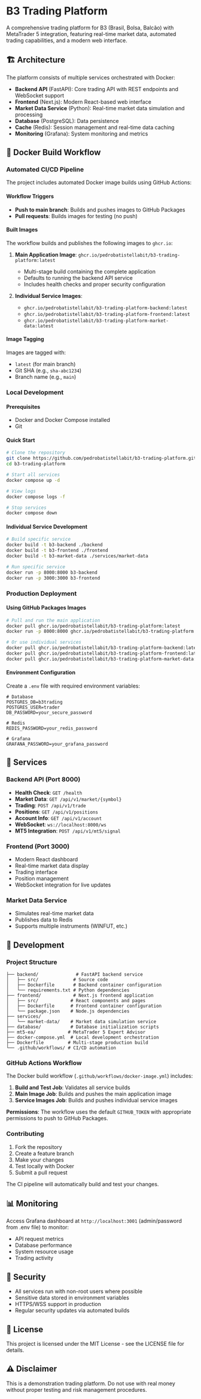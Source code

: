 # B3 Trading Platform

A comprehensive trading platform for B3 (Brasil, Bolsa, Balcão) with MetaTrader 5 integration, featuring real-time market data, automated trading capabilities, and a modern web interface.

## 🏗️ Architecture

The platform consists of multiple services orchestrated with Docker:

- **Backend API** (FastAPI): Core trading API with REST endpoints and WebSocket support
- **Frontend** (Next.js): Modern React-based web interface
- **Market Data Service** (Python): Real-time market data simulation and processing
- **Database** (PostgreSQL): Data persistence
- **Cache** (Redis): Session management and real-time data caching
- **Monitoring** (Grafana): System monitoring and metrics

## 🐳 Docker Build Workflow

### Automated CI/CD Pipeline

The project includes automated Docker image builds using GitHub Actions:

#### Workflow Triggers
- **Push to main branch**: Builds and pushes images to GitHub Packages
- **Pull requests**: Builds images for testing (no push)

#### Built Images
The workflow builds and publishes the following images to `ghcr.io`:

1. **Main Application Image**: `ghcr.io/pedrobatistellabit/b3-trading-platform:latest`
   - Multi-stage build containing the complete application
   - Defaults to running the backend API service
   - Includes health checks and proper security configuration

2. **Individual Service Images**:
   - `ghcr.io/pedrobatistellabit/b3-trading-platform-backend:latest`
   - `ghcr.io/pedrobatistellabit/b3-trading-platform-frontend:latest`
   - `ghcr.io/pedrobatistellabit/b3-trading-platform-market-data:latest`

#### Image Tagging
Images are tagged with:
- `latest` (for main branch)
- Git SHA (e.g., `sha-abc1234`)
- Branch name (e.g., `main`)

### Local Development

#### Prerequisites
- Docker and Docker Compose installed
- Git

#### Quick Start
```bash
# Clone the repository
git clone https://github.com/pedrobatistellabit/b3-trading-platform.git
cd b3-trading-platform

# Start all services
docker compose up -d

# View logs
docker compose logs -f

# Stop services
docker compose down
```

#### Individual Service Development
```bash
# Build specific service
docker build -t b3-backend ./backend
docker build -t b3-frontend ./frontend
docker build -t b3-market-data ./services/market-data

# Run specific service
docker run -p 8000:8000 b3-backend
docker run -p 3000:3000 b3-frontend
```

### Production Deployment

#### Using GitHub Packages Images
```bash
# Pull and run the main application
docker pull ghcr.io/pedrobatistellabit/b3-trading-platform:latest
docker run -p 8000:8000 ghcr.io/pedrobatistellabit/b3-trading-platform:latest

# Or use individual services
docker pull ghcr.io/pedrobatistellabit/b3-trading-platform-backend:latest
docker pull ghcr.io/pedrobatistellabit/b3-trading-platform-frontend:latest
docker pull ghcr.io/pedrobatistellabit/b3-trading-platform-market-data:latest
```

#### Environment Configuration
Create a `.env` file with required environment variables:
```env
# Database
POSTGRES_DB=b3trading
POSTGRES_USER=trader
DB_PASSWORD=your_secure_password

# Redis
REDIS_PASSWORD=your_redis_password

# Grafana
GRAFANA_PASSWORD=your_grafana_password
```

## 🚀 Services

### Backend API (Port 8000)
- **Health Check**: `GET /health`
- **Market Data**: `GET /api/v1/market/{symbol}`
- **Trading**: `POST /api/v1/trade`
- **Positions**: `GET /api/v1/positions`
- **Account Info**: `GET /api/v1/account`
- **WebSocket**: `ws://localhost:8000/ws`
- **MT5 Integration**: `POST /api/v1/mt5/signal`

### Frontend (Port 3000)
- Modern React dashboard
- Real-time market data display
- Trading interface
- Position management
- WebSocket integration for live updates

### Market Data Service
- Simulates real-time market data
- Publishes data to Redis
- Supports multiple instruments (WINFUT, etc.)

## 🔧 Development

### Project Structure
```
├── backend/              # FastAPI backend service
│   ├── src/             # Source code
│   ├── Dockerfile       # Backend container configuration
│   └── requirements.txt # Python dependencies
├── frontend/            # Next.js frontend application
│   ├── src/            # React components and pages
│   ├── Dockerfile      # Frontend container configuration
│   └── package.json    # Node.js dependencies
├── services/
│   └── market-data/    # Market data simulation service
├── database/           # Database initialization scripts
├── mt5-ea/            # MetaTrader 5 Expert Advisor
├── docker-compose.yml  # Local development orchestration
├── Dockerfile         # Multi-stage production build
└── .github/workflows/ # CI/CD automation
```

### GitHub Actions Workflow

The Docker build workflow (`.github/workflows/docker-image.yml`) includes:

1. **Build and Test Job**: Validates all service builds
2. **Main Image Job**: Builds and pushes the main application image
3. **Service Images Job**: Builds and pushes individual service images

**Permissions**: The workflow uses the default `GITHUB_TOKEN` with appropriate permissions to push to GitHub Packages.

### Contributing

1. Fork the repository
2. Create a feature branch
3. Make your changes
4. Test locally with Docker
5. Submit a pull request

The CI pipeline will automatically build and test your changes.

## 📊 Monitoring

Access Grafana dashboard at `http://localhost:3001` (admin/password from .env file) to monitor:
- API request metrics
- Database performance
- System resource usage
- Trading activity

## 🔐 Security

- All services run with non-root users where possible
- Sensitive data stored in environment variables
- HTTPS/WSS support in production
- Regular security updates via automated builds

## 📝 License

This project is licensed under the MIT License - see the LICENSE file for details.

## ⚠️ Disclaimer

This is a demonstration trading platform. Do not use with real money without proper testing and risk management procedures.